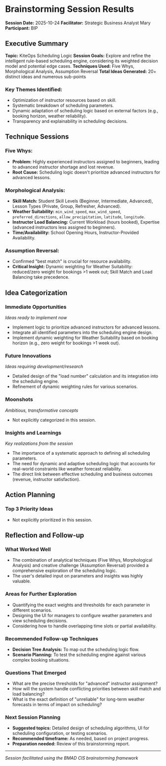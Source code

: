 # Brainstorming Session Results

**Session Date:** 2025-10-24
**Facilitator:** Strategic Business Analyst Mary
**Participant:** BIP

## Executive Summary

**Topic:** KiteOps Scheduling Logic
**Session Goals:** Explore and refine the intelligent rule-based scheduling engine, considering its weighted decision model and potential edge cases.
**Techniques Used:** Five Whys, Morphological Analysis, Assumption Reversal
**Total Ideas Generated:** 20+ distinct ideas and numerous sub-points

### Key Themes Identified:

*   Optimization of instructor resources based on skill.
*   Systematic breakdown of scheduling parameters.
*   Dynamic adaptation of scheduling logic based on external factors (e.g., booking horizon, weather reliability).
*   Transparency and explainability in scheduling decisions.

## Technique Sessions

### Five Whys:

*   **Problem:** Highly experienced instructors assigned to beginners, leading to advanced instructor shortage and lost revenue.
*   **Root Cause:** Scheduling logic doesn't prioritize advanced instructors for advanced lessons.

### Morphological Analysis:

*   **Skill Match:** Student Skill Levels (Beginner, Intermediate, Advanced), Lesson Types (Private, Group, Refresher, Advanced).
*   **Weather Suitability:** `min_wind_speed`, `max_wind_speed`, `preferred_directions`, `allow_precipitation`, `latitude`, `longitude`.
*   **Instructor Load Balancing:** Current Workload (hours booked), Expertise (advanced instructors less assigned to beginners).
*   **Time/Availability:** School Opening Hours, Instructor-Provided Availability.

### Assumption Reversal:

*   Confirmed "best match" is crucial for resource availability.
*   **Critical Insight:** Dynamic weighting for Weather Suitability: reduced/zero weight for bookings >1 week out; Skill Match and Load Balancing take precedence.

## Idea Categorization

### Immediate Opportunities

_Ideas ready to implement now_

*   Implement logic to prioritize advanced instructors for advanced lessons.
*   Integrate all identified parameters into the scheduling engine design.
*   Implement dynamic weighting for Weather Suitability based on booking horizon (e.g., zero weight for bookings >1 week out).

### Future Innovations

_Ideas requiring development/research_

*   Detailed design of the "load number" calculation and its integration into the scheduling engine.
*   Refinement of dynamic weighting rules for various scenarios.

### Moonshots

_Ambitious, transformative concepts_

*   Not explicitly categorized in this session.

### Insights and Learnings

_Key realizations from the session_

*   The importance of a systematic approach to defining all scheduling parameters.
*   The need for dynamic and adaptive scheduling logic that accounts for real-world constraints like weather forecast reliability.
*   The direct link between effective scheduling and business outcomes (revenue, instructor satisfaction).

## Action Planning

### Top 3 Priority Ideas

*   Not explicitly prioritized in this session.

## Reflection and Follow-up

### What Worked Well

*   The combination of analytical techniques (Five Whys, Morphological Analysis) and creative challenge (Assumption Reversal) provided a comprehensive exploration of the scheduling logic.
*   The user's detailed input on parameters and insights was highly valuable.

### Areas for Further Exploration

*   Quantifying the exact weights and thresholds for each parameter in different scenarios.
*   Designing the UI for managers to configure weather parameters and view scheduling decisions.
*   Considering how to handle overlapping time slots or partial availability.

### Recommended Follow-up Techniques

*   **Decision Tree Analysis:** To map out the scheduling logic flow.
*   **Scenario Planning:** To test the scheduling engine against various complex booking situations.

### Questions That Emerged

*   What are the precise thresholds for "advanced" instructor assignment?
*   How will the system handle conflicting priorities between skill match and load balancing?
*   What is the exact definition of "unreliable" for long-term weather forecasts in terms of impact on scheduling?

### Next Session Planning

- **Suggested topics:** Detailed design of scheduling algorithms, UI for scheduling configuration, or testing scenarios.
- **Recommended timeframe:** As needed, based on project progress.
- **Preparation needed:** Review of this brainstorming report.

---

_Session facilitated using the BMAD CIS brainstorming framework_
